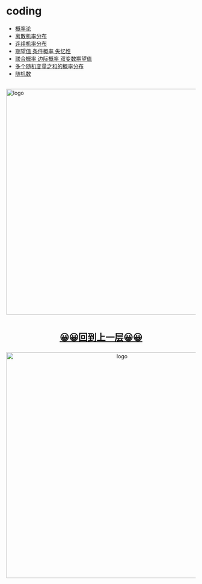 # coding

-   [概率论](ch01.md)
-   [离散机率分布](ch02.md)
-   [连续机率分布](ch03.md)
-   [期望值 条件概率 失忆性](ch04.md)
-   [联合概率 边际概率 双变数期望值](ch05.md)
-   [多个随机变量之和的概率分布](ch06.md)
-   [随机数](ch07.md)

<br />
<img  src='/img/bjkb.PNG' width="600" alt="logo">
<br />
<br />
<div align="center">
<a href="../index.html"><p style="font-size:24px"><b>&#128512;&#128512;回到上一层&#128512;&#128512;</b></p></a>
<img  src='/img/01.jpeg' width="600" alt="logo" />
</div>
<br />
<br />
